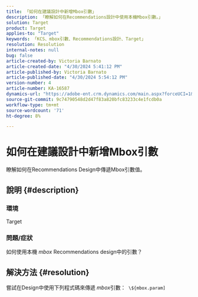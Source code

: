 ```yaml
---
title: 「如何在建議設計中新增Mbox引數」
description: 「瞭解如何在Recommendations設計中使用本機Mbox引數。」
solution: Target
product: Target
applies-to: "Target"
keywords: 「KCS、mbox引數、Recommendations設計、Target」
resolution: Resolution
internal-notes: null
bug: false
article-created-by: Victoria Barnato
article-created-date: "4/30/2024 5:41:12 PM"
article-published-by: Victoria Barnato
article-published-date: "4/30/2024 5:54:12 PM"
version-number: 4
article-number: KA-16587
dynamics-url: "https://adobe-ent.crm.dynamics.com/main.aspx?forceUCI=1&pagetype=entityrecord&etn=knowledgearticle&id=91d042d3-1807-ef11-9f89-000d3a31b84a"
source-git-commit: 9c74790548d2d47f83a820bfc83233c4e1fcdb0a
workflow-type: tm+mt
source-wordcount: '71'
ht-degree: 8%

---
```


# 如何在建議設計中新增Mbox引數


瞭解如何在Recommendations Design中傳遞Mbox引數值。

## 說明 {#description}


### <b>環境</b>

Target



### <b>問題/症狀</b>

如何使用本機 *mbox* Recommendations design中的引數？


## 解決方法 {#resolution}


嘗試在Design中使用下列程式碼來傳遞 *mbox*&#x200B;引數：  `\${mbox.param]`
